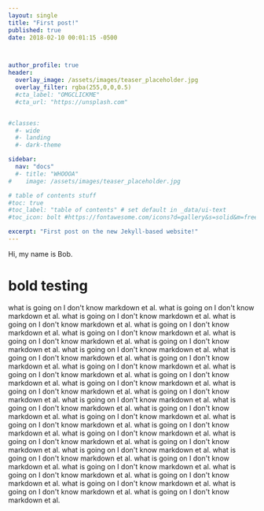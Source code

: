 ```yaml
---
layout: single
title: "First post!"
published: true
date: 2018-02-10 00:01:15 -0500



author_profile: true
header:
  overlay_image: /assets/images/teaser_placeholder.jpg
  overlay_filter: rgba(255,0,0,0.5)
  #cta_label: "OMGCLICKME"
  #cta_url: "https://unsplash.com"


#classes:
  #- wide
  #- landing
  #- dark-theme

sidebar:
  nav: "docs"
  #- title: "WHOOOA"
#    image: /assets/images/teaser_placeholder.jpg

# table of contents stuff
#toc: true
#toc_label: "table of contents" # set default in _data/ui-text
#toc_icon: bolt #https://fontawesome.com/icons?d=gallery&s=solid&m=free

excerpt: "First post on the new Jekyll-based website!"
---
```


Hi, my name is Bob.

# bold testing #


what is going on I don't know markdown et al. what is going on I don't know markdown et al. what is going on I don't know markdown et al. what is going on I don't know markdown et al. what is going on I don't know markdown et al. what is going on I don't know markdown et al. what is going on I don't know markdown et al. what is going on I don't know markdown et al. what is going on I don't know markdown et al. what is going on I don't know markdown et al. what is going on I don't know markdown et al. what is going on I don't know markdown et al. what is going on I don't know markdown et al. what is going on I don't know markdown et al. what is going on I don't know markdown et al. what is going on I don't know markdown et al. what is going on I don't know markdown et al. what is going on I don't know markdown et al. what is going on I don't know markdown et al. what is going on I don't know markdown et al. what is going on I don't know markdown et al. what is going on I don't know markdown et al. what is going on I don't know markdown et al. what is going on I don't know markdown et al. what is going on I don't know markdown et al. what is going on I don't know markdown et al. what is going on I don't know markdown et al. what is going on I don't know markdown et al. what is going on I don't know markdown et al. what is going on I don't know markdown et al. what is going on I don't know markdown et al. what is going on I don't know markdown et al. what is going on I don't know markdown et al. what is going on I don't know markdown et al. what is going on I don't know markdown et al.
